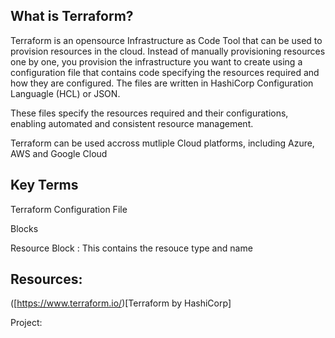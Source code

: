 ##  What is Terraform?
Terraform is an opensource Infrastructure as Code Tool that can be used to provision resources in the cloud.  Instead of manually provisioning resources one by one, you provision the infrastructure you want to create using a configuration file that contains code specifying the resources required and how they are configured.  The files are written in HashiCorp Configuration Languagle (HCL) or JSON.  

These files specify the resources required and their configurations, enabling automated and consistent resource management.

Terraform can be used accross mutliple Cloud platforms, including Azure, AWS and Google Cloud

##  Key Terms

Terraform Configuration File

Blocks

Resource Block : This contains the resouce type and name

##  Resources:

([https://www.terraform.io/)[Terraform by HashiCorp]


Project:
